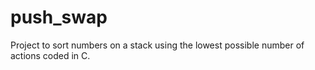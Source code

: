 # push_swap
Project to sort numbers on a stack using the lowest possible number of actions coded in C.
